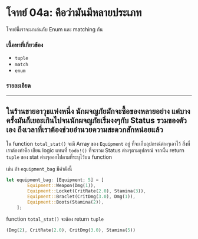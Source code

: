 # โจทย์ 04a: คือว่ามันมีหลายประเภท
โจทย์นี้เราจะมาเล่นกับ Enum และ matching กัน

### เนื้อหาที่เกี่ยวข้อง
- `tuple`
- `match`
- `enum`

### รายละเอียด
---
ในร้านขายอาวุธแห่งหนึ่ง นักผจญภัยมักจะซื้อของหลายอย่าง แต่บางครั้งมันก็เยอะเกินไปจนนักผจญภัยเริ่มงงๆกับ Status รวมของตัวเอง ถึงเวลาที่เราต้องช่วยอำนวยความสะดวกสักหน่อยแล้ว
---
ใน function `total_stat()` จะมี Array ของ `Equipment` อยู่ ที่จะเก็บอุปกรณ์ต่างๆเอาไว้ สิ่งที่เราต้องทำคือ เขียน logic แทนที่ `todo!()` ที่จะรวม Status ต่างๆตามอุปกรณ์ จากนั้น return `tuple` ของ stat ต่างๆออกไปตามที่ระบุไว้บน function

เช่น ถ้า `equipment_bag` มีค่าดังนี้
```rust
let equipment_bag: [Equipment; 5] = [
        Equipment::Weapon(Dmg(1)),
        Equipment::Locket(CritRate(2.0), Stamina(3)),
        Equipment::Braclet(CritDmg(3.0), Dmg(1)),
        Equipment::Boots(Stamina(2)),
    ];
```
function `total_stat()` จะต้อง return `tuple`
```rust
(Dmg(2), CritRate(2.0), CritDmg(3.0), Stamina(5))
```

